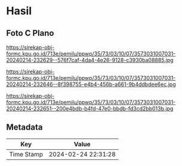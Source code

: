 # Hasil

## Foto C Plano

https://sirekap-obj-formc.kpu.go.id/713e/pemilu/ppwp/35/73/03/10/07/3573031007031-20240214-232629--576f7caf-4da4-4e26-9128-c3930ba08885.jpg

https://sirekap-obj-formc.kpu.go.id/713e/pemilu/ppwp/35/73/03/10/07/3573031007031-20240214-232646--8f398755-e4b4-456b-a661-9b4ddbdee6ec.jpg

https://sirekap-obj-formc.kpu.go.id/713e/pemilu/ppwp/35/73/03/10/07/3573031007031-20240214-232651--200e4bdb-b4fd-47e0-bbdb-fd3cd2bb013b.jpg


## Metadata

| Key        | Value               |
| ---------- | ------------------- |
| Time Stamp | 2024-02-24 22:31:28 |




